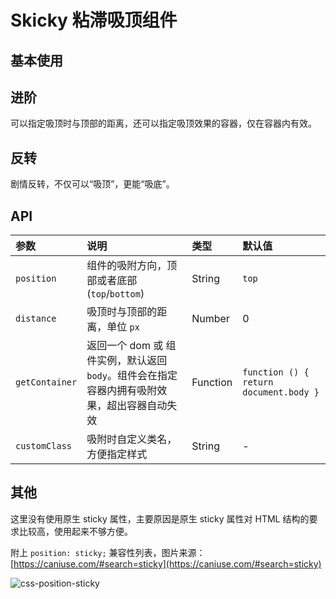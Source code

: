 # Skicky 粘滞吸顶组件 <Common-SourceCodeLink comp="skicky" />

## 基本使用

<Common-Democode description="">
  <sticky-demo1 />
  <highlight-code slot="codeText" lang="vue">
    <template>
      <div class="wraper" ref="wraper">
        <p>基础版</p>
        <a-sticky>
          <nav>
            <h3>导航1</h3>
          </nav>
        </a-sticky>
      </div>
    </template>
    <style scoped>
    h3 {
      outline: 1px solid #fff;
      background-color: #333;
      color: #fff;
      text-align: center;
      padding: 10px;
    }
    </style>
  </highlight-code>
</Common-Democode>


## 进阶

可以指定吸顶时与顶部的距离，还可以指定吸顶效果的容器，仅在容器内有效。

<Common-Democode description="">
  <sticky-demo2 />
  <highlight-code slot="codeText" lang="vue">
    <template>
      <div class="wraper" ref="wraper">
        <a-sticky :distance="100" :getContainer="getContainer">
          <nav>
            <h3>导航2，超出容器无效</h3>
          </nav>
        </a-sticky>
        <div class="placeholder">
          placeholder
        </div>
      </div>
    </template>
    <script>
    export default {
      methods: {
        getContainer () {
          return this.$refs.wraper
        }
      }
    }
    </script>
    <style scoped>
    h3 {
      outline: 1px solid #fff;
      background-color: #333;
      color: #fff;
      text-align: center;
      padding: 10px;
    }
    .placeholder {
      height: 100px;
      line-height: 100px;
      font-size: 30px;
    }
    </style>
  </highlight-code>
</Common-Democode>

## 反转

剧情反转，不仅可以“吸顶”，更能“吸底”。

<Common-Democode description="">
  <sticky-demo3 />
  <highlight-code slot="codeText" lang="vue">
    <template>
      <div class="wraper" ref="wraper">
        <a-sticky position="bottom" :getContainer="getContainer">
          <nav>
            <h3>导航3，吸附在底部</h3>
          </nav>
        </a-sticky>
      </div>
    </template>
    <script>
    export default {
      methods: {
        getContainer () {
          return this.$refs.wraper
        }
      }
    }
    </script>
    <style scoped>
    h3 {
      outline: 1px solid #fff;
      background-color: #333;
      color: #fff;
      text-align: center;
      padding: 10px;
    }
    </style>
  </highlight-code>
</Common-Democode>

## API

| 参数        | 说明   | 类型       | 默认值 |
| :--- | :--- | :--- | :--- |
| `position`    | 组件的吸附方向，顶部或者底部(`top`/`bottom`) | String | `top` |
| `distance`    | 吸顶时与顶部的距离，单位 `px` | Number | 0          |
| `getContainer`   | 返回一个 dom 或 组件实例，默认返回 `body`。组件会在指定容器内拥有吸附效果，超出容器自动失效 | Function    | `function () { return document.body }`         |
| `customClass` | 吸附时自定义类名，方便指定样式 | String | -      |


## 其他

这里没有使用原生 sticky 属性，主要原因是原生 sticky 属性对 HTML 结构的要求比较高，使用起来不够方便。

附上 `position: sticky;` 兼容性列表，图片来源：[https://caniuse.com/#search=sticky](https://caniuse.com/#search=sticky)

<img :src="$withBase('/images/css-position-sticky.png')" alt="css-position-sticky">